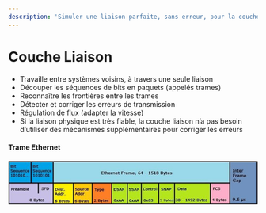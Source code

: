 ```yaml
---
description: 'Simuler une liaison parfaite, sans erreur, pour la couche supérieure'
---
```


# Couche Liaison

* Travaille entre systèmes voisins, à travers une seule liaison
* Découper les séquences de bits en paquets \(appelés trames\)
* Reconnaître les frontières entre les trames
* Détecter et corriger les erreurs de transmission
* Régulation de flux \(adapter la vitesse\)
* Si la liaison physique est très fiable, la couche liaison n’a pas besoin d’utiliser des mécanismes supplémentaires pour corriger les erreurs

#### Trame Ethernet

![](../../.gitbook/assets/image%20%2892%29.png)



